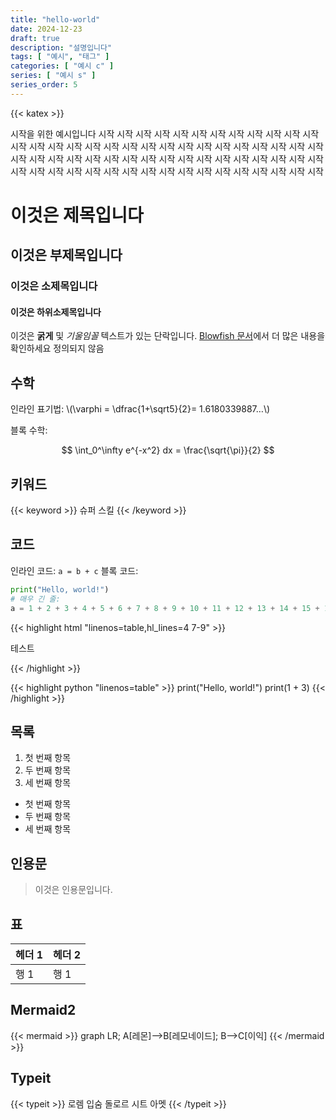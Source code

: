 ```yaml
---
title: "hello-world"
date: 2024-12-23
draft: true
description: "설명입니다"
tags: [ "예시", "태그" ]
categories: [ "예시 c" ]
series: [ "예시 s" ]
series_order: 5
---
```

{{< katex >}}

시작을 위한 예시입니다 시작 시작 시작 시작 시작 시작 시작 시작 시작 시작 시작 시작 시작 시작 시작 시작 시작 시작 시작 시작 시작 시작 시작 시작 시작 시작 시작 시작 시작 시작 시작 시작 시작 시작 시작 시작 시작 시작 시작 시작 시작 시작 시작 시작 시작 시작 시작 시작 시작 시작 시작 시작 시작 시작 시작 시작 시작 시작 시작 시작 시작 시작 시작

# 이것은 제목입니다

## 이것은 부제목입니다

### 이것은 소제목입니다

#### 이것은 하위소제목입니다

이것은 **굵게** 및 *기울임꼴* 텍스트가 있는 단락입니다.
[Blowfish 문서](https://blowfish.page/)에서 더 많은 내용을 확인하세요
정의되지 않음

## 수학

인라인 표기법: \\(\varphi = \dfrac{1+\sqrt5}{2}= 1.6180339887…\\)

블록 수학:

$$
\int_0^\infty e^{-x^2} dx = \frac{\sqrt{\pi}}{2}
$$

## 키워드
{{< keyword >}} 슈퍼 스킬 {{< /keyword >}}

## 코드

인라인 코드: `a = b + c`
블록 코드:

```python
print("Hello, world!")
# 매우 긴 줄:
a = 1 + 2 + 3 + 4 + 5 + 6 + 7 + 8 + 9 + 10 + 11 + 12 + 13 + 14 + 15 + 16 + 17 + 18 + 19 + 20 + 21
```

{{< highlight html "linenos=table,hl_lines=4 7-9" >}}

<!DOCTYPE html>
<html lang="en">
<head>
  <meta charset="utf-8">
  <title>Example HTML5 Document</title>
</head>
<body>
  <p>테스트</p>
</body>
</html>
{{< /highlight >}}

{{< highlight python "linenos=table" >}}
print("Hello, world!")
print(1 + 3)
{{< /highlight >}}

## 목록

1. 첫 번째 항목
2. 두 번째 항목
3. 세 번째 항목

- 첫 번째 항목
- 두 번째 항목
- 세 번째 항목

## 인용문

> 이것은 인용문입니다.

## 표

| 헤더 1 | 헤더 2 |
|----------|----------|
| 행 1    | 행 1    |

## Mermaid2

{{< mermaid >}}
graph LR;
A[레몬]-->B[레모네이드];
B-->C[이익]
{{< /mermaid >}}

## Typeit

{{< typeit >}}
로렘 입숨 돌로르 시트 아멧
{{< /typeit >}}